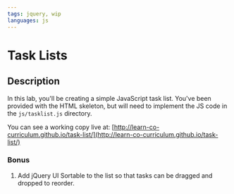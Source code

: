 ```yaml
---
tags: jquery, wip
languages: js
---
```


# Task Lists

## Description

In this lab, you'll be creating a simple JavaScript task list. You've been provided with the HTML skeleton, but will need to implement the JS code in the `js/tasklist.js` directory.

You can see a working copy live at: [http://learn-co-curriculum.github.io/task-list/](http://learn-co-curriculum.github.io/task-list/)

### Bonus

1. Add jQuery UI Sortable to the list so that tasks can be dragged and dropped to reorder.